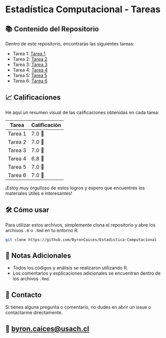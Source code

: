 # Estadística Computacional - Tareas

## 📚 Contenido del Repositorio

Dentro de este repositorio, encontrarás las siguientes tareas:

- Tarea 1: [Tarea 1](https://github.com/ByronCaices/Estadistica-Computacional/tree/main/ej1)
- Tarea 2: [Tarea 2](https://github.com/ByronCaices/Estadistica-Computacional/tree/main/ej2)
- Tarea 3: [Tarea 3](https://github.com/ByronCaices/Estadistica-Computacional/tree/main/ej3)
- Tarea 4: [Tarea 4](https://github.com/ByronCaices/Estadistica-Computacional/tree/main/ej4)
- Tarea 5: [Tarea 5](https://github.com/ByronCaices/Estadistica-Computacional/tree/main/ej5)
- Tarea 6: [Tarea 6](https://github.com/ByronCaices/Estadistica-Computacional/tree/main/ej6)

## 📈 Calificaciones

He aquí un resumen visual de las calificaciones obtenidas en cada tarea:

| Tarea  | Calificación |
| ------ | ------------ |
| Tarea 1 | 7.0 🌟       |
| Tarea 2 | 7.0 🌟       |
| Tarea 3 | 7.0 🌟       |
| Tarea 4 | 6.8 🌟       |
| Tarea 5 | 7.0 🌟       |
| Tarea 6 | 7.0 🌟       |

¡Estoy muy orgulloso de estos logros y espero que encuentres los materiales útiles e interesantes!

## 🛠️ Cómo usar

Para utilizar estos archivos, simplemente clona el repositorio y abre los archivos `.R` o `.Rmd` en tu entorno R.

```bash
git clone https://github.com/ByronCaices/Estadistica-Computacional
```

## 📝 Notas Adicionales

- Todos los códigos y análisis se realizaron utilizando R.
- Los comentarios y explicaciones adicionales se encuentran dentro de los archivos `.Rmd`.

## 📩 Contacto

Si tienes alguna pregunta o comentario, no dudes en abrir un issue o contactarme directamente.

📧 [byron.caices@usach.cl](mailto:byron.caices@usach.cl)
---

